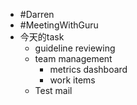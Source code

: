- #Darren
- #MeetingWithGuru
- 今天的task
	- guideline reviewing
	- team management
		- metrics dashboard
		- work items
	- Test mail